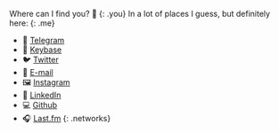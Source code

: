 Where can I find you? 👀
{: .you}
In a lot of places I guess, but definitely here:
{: .me}

- 💬 [Telegram](https://telegram.me/fmjansen)
- 🔑 [Keybase](https://keybase.io/fmjansen)
- 🐦 [Twitter](https://www.twitter.com/fmjansen)
- 💌 [E-mail](mailto:hej@fmjansen.nl)
- 🖼 [Instagram](https://www.instagram.com/fmjansennl)
- 💼 [LinkedIn](https://linkedin.com/in/florismartijnjansen)
- 💻 [Github](https://github.com/fmjansen)
- 🎧 [Last.fm](https://www.last.fm/user/lastfmjansen)
{: .networks}
